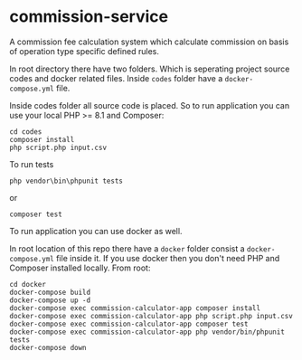 # commission-service
A commission fee calculation system which calculate commission on basis of operation type specific defined rules.

In root directory there have two folders. Which is seperating project source codes and docker related files.
Inside `codes` folder have a `docker-compose.yml` file.

Inside codes folder all source code is placed.
So to run application you can use your local PHP >= 8.1 and Composer:
```
cd codes
composer install
php script.php input.csv
```
To run tests
```
php vendor\bin\phpunit tests
```
or
```
composer test
```
To run application you can use docker as well.

In root location of this repo there have a `docker` folder consist a `docker-compose.yml` file inside it.
If you use docker then you don't need PHP and Composer installed locally. From root:
```
cd docker
docker-compose build
docker-compose up -d
docker-compose exec commission-calculator-app composer install
docker-compose exec commission-calculator-app php script.php input.csv
docker-compose exec commission-calculator-app composer test
docker-compose exec commission-calculator-app php vendor/bin/phpunit tests
docker-compose down
```
